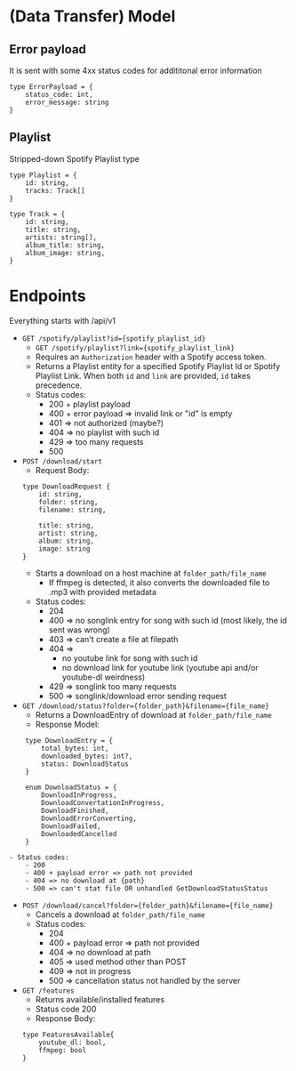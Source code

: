 # (Data Transfer) Model
## Error payload
It is sent with some 4xx status codes for addititonal error information
```
type ErrorPayload = {
	status_code: int,
	error_message: string
}
```
## Playlist
Stripped-down Spotify Playlist type
```
type Playlist = {
	id: string,
	tracks: Track[]	
}

type Track = {
	id: string,
	title: string,
	artists: string[],
	album_title: string,
	album_image: string,
}
```
# Endpoints
Everything starts with /api/v1
- `GET /spotify/playlist?id={spotify_playlist_id}`
	- `GET /spotify/playlist?link={spotify_playlist_link}`
	- Requires an `Authorization` header with a Spotify access token.
	- Returns a Playlist entity for a specified Spotify Playlist Id or Spotify Playlist Link. When both `id` and `link` are provided, `id` takes precedence.
	- Status codes:
		- 200 + playlist payload
		- 400 + error payload => invalid link or "id" is empty
		- 401 => not authorized (maybe?)
		- 404 => no playlist with such id
		- 429 => too many requests
		- 500
- `POST /download/start`
	- Request Body:
	```
	type DownloadRequest {
		id: string,
		folder: string,
		filename: string,
		
		title: string,
		artist: string,
		album: string,
		image: string
	}
	```
	- Starts a download on a host machine at `folder_path/file_name`
		- If ffmpeg is detected, it also converts the downloaded file to .mp3 with provided metadata
	- Status codes:
		- 204
		- 400 => no songlink entry for song with such id (most likely, the id sent was wrong)
		- 403 => can't create a file at filepath
		- 404 =>
			- no youtube link for song with such id
			- no download link for youtube link (youtube api and/or youtube-dl weirdness)
		- 429 => songlink too many requests
		- 500 => songlink/download error sending request
- `GET /download/status?folder={folder_path}&filename={file_name}`
	- Returns a DownloadEntry of download at `folder_path/file_name`
	- Response Model:
```
	type DownloadEntry = {
		total_bytes: int,
		downloaded_bytes: int?,
		status: DownloadStatus
	}
	
	enum DownloadStatus = {
		DownloadInProgress,
		DownloadConvertationInProgress,
		DownloadFinished,
		DownloadErrorConverting,
		DownloadFailed,
		DownloadedCancelled
	}
```
	- Status codes:
		- 200
		- 400 + payload error => path not provided
		- 404 => no download at {path}
		- 500 => can't stat file OR unhandled GetDownloadStatusStatus
- `POST /download/cancel?folder={folder_path}&filename={file_name}`
	- Cancels a download at `folder_path/file_name`
	- Status codes:
		- 204
		- 400 + payload error => path not provided
		- 404 => no download at path
		- 405 => used method other than POST
		- 409 => not in progress
		- 500 => cancellation status not handled by the server
- `GET /features`
	- Returns available/installed features
	- Status code 200
	- Response Body:
	```
	type FeaturesAvailable{
		youtube_dl: bool,
		ffmpeg: bool
	}
	```